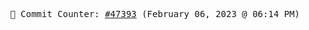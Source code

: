 <p align="center">
    <samp>
        📮 Commit Counter: <a href="https://github.com/Javascript-void0/Javascript-void0/commits/main">#47393</a> (February 06, 2023 @ 06:14 PM)
    </samp>
</p>